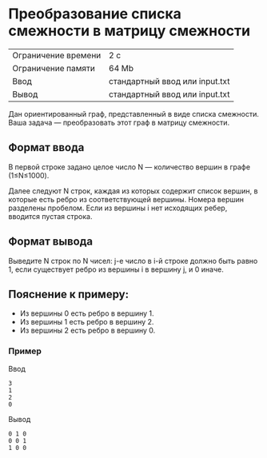 # Преобразование списка смежности в матрицу смежности

<table>
 <tr>
    <td>Ограничение времени</td>
    <td>2 c</td>
 </tr>
 <tr>
    <td>Ограничение памяти</td>
    <td>64 Mb</td>
 </tr>
  <tr>
    <td>Ввод</td>
    <td>стандартный ввод или input.txt</td>
 </tr>
  <tr>
    <td>Вывод</td>
    <td>стандартный ввод или input.txt</td>
 </tr>
</table>


Дан ориентированный граф, представленный в виде списка смежности.
Ваша задача — преобразовать этот граф в матрицу смежности.

## Формат ввода

В первой строке задано целое число N — количество вершин в графе (1≤N≤1000).

Далее следуют N строк, каждая из которых содержит список вершин, в которые есть ребро из соответствующей вершины. Номера вершин разделены пробелом. Если из вершины i нет исходящих ребер, вводится пустая строка.

## Формат вывода

Выведите N строк по N чисел: j-е число в i-й строке должно быть равно 1, если существует ребро из вершины i в вершину j, и 0 иначе.

## Пояснение к примеру:

* Из вершины 0 есть ребро в вершину 1.
* Из вершины 1 есть ребро в вершину 2.
* Из вершины 2 есть ребро в вершину 0.

### Пример

Ввод

    3
    1
    2
    0
    

Вывод

    0 1 0
    0 0 1
    1 0 0